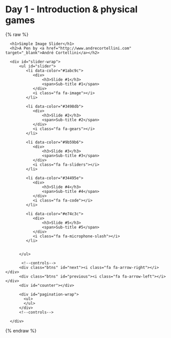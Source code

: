 # Day 1 - Introduction & physical games


{% raw %}
    <link href="//maxcdn.bootstrapcdn.com/font-awesome/4.1.0/css/font-awesome.min.css" rel="stylesheet">
    <link href='https://fonts.googleapis.com/css?family=Anton' rel='stylesheet' type='text/css'>
    <link href='https://fonts.googleapis.com/css?family=Neucha' rel='stylesheet' type='text/css'>
    <link rel="stylesheet" href="../web/style.css">
    <div id="wrapper">
   
   	  <h1>Simple Image Slider</h1>
      <h2>A Pen by <a href="http://www.andrecortellini.com" target="_blank">André Cortellini</a></h2>
        
   	  <div id="slider-wrap">
      	  <ul id="slider">
          	 <li data-color="#1abc9c">
                <div>
                    <h3>Slide #1</h3>
                    <span>Sub-title #1</span>
                </div>                
                <i class="fa fa-image"></i>
             </li>
             
             <li data-color="#3498db">
                <div>
                    <h3>Slide #2</h3>
                    <span>Sub-title #2</span>
                </div>
                <i class="fa fa-gears"></i>
             </li>
             
             <li data-color="#9b59b6">
                <div>
                    <h3>Slide #3</h3>
                    <span>Sub-title #3</span>
                </div>
                <i class="fa fa-sliders"></i>
             </li>
             
             <li data-color="#34495e">
                <div>
                    <h3>Slide #4</h3>
                    <span>Sub-title #4</span>
                </div>
                <i class="fa fa-code"></i>
             </li>
             
             <li data-color="#e74c3c">
                <div>
                    <h3>Slide #5</h3>
                    <span>Sub-title #5</span>
                </div>
                <i class="fa fa-microphone-slash"></i>
             </li>
             
             
          </ul>
          
           <!--controls-->
          <div class="btns" id="next"><i class="fa fa-arrow-right"></i></div>
          <div class="btns" id="previous"><i class="fa fa-arrow-left"></i></div>
          <div id="counter"></div>
          
          <div id="pagination-wrap">
            <ul>
            </ul>
          </div>
          <!--controls-->  
                 
      </div>
  
   </div>
   <script src="../web/jquery.js"></script>
   <script src="../web/script.js"></script>
{% endraw %}